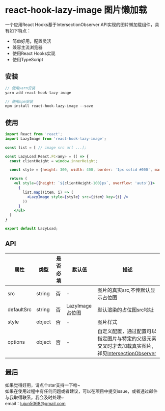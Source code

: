 # react-hook-lazy-image 图片懒加载
一个应用React Hooks基于IntersectionObserver API实现的图片懒加载组件，具有如下特点：

- 简单好用，配置灵活
- 兼容主流浏览器
- 使用React Hooks实现
- 使用TypeScript

<!-- [查看示例](www.baidu.com) -->

## 安装
```jsx
// 使用yarn安装
yarn add react-hook-lazy-image

// 使用npm安装
npm install react-hook-lazy-image --save
```

## 使用
```jsx
import React from 'react';
import LazyImage from 'react-hook-lazy-image';

const list = [ // image src url ...];

const LazyLoad:React.FC<any> = () => {
  const clientHeight = window.innerHeight;

  const style = {height: 300, width: 400, border: '1px solid #000', margin: '10px'};

  return (
    <ul style={{height: `${clientHeight-100}px`, overflow: 'auto'}}>
      {
        list.map((item, i) => (
          <LazyImage style={style} src={item} key={i} />
        ))
      }
    </ul>
  )
}

export default LazyLoad;
```


## API
| 属性 | 类型 | 是否必填 | 默认值 | 描述 |
| --- | --- | --- | --- | --- |
| src | string | 否 | - | 图片的真实src,不传默认显示占位图 |
| defaultSrc | string | 否 | LazyImage占位图 | 默认渲染的占位图src地址 |
| style | object | 否 | - | 图片样式 |
| options | object | 否 | - | 自定义配置，通过配置可以指定图片与特定的父级元素交叉时才去加载真实图片，祥见[IntersectionObserver](https://developer.mozilla.org/zh-CN/docs/Web/API/IntersectionObserver/IntersectionObserver) |



## 最后
如果觉得好用，请点个star支持一下哈~<br />
如果在使用过程中有任何问题或者建议，可以在项目中提交issue，或者通过邮件与我取得联系，我会及时处理~<br />email：lujun5068@gmail.com



